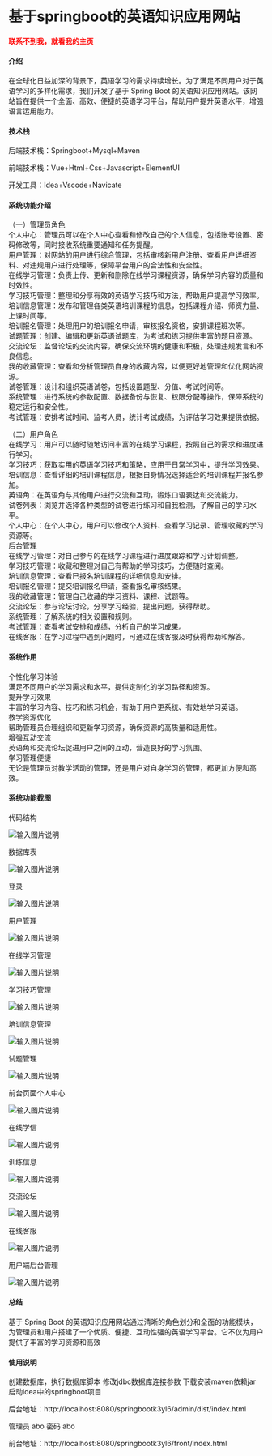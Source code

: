 # 基于springboot的英语知识应用网站

<h4 style='color:red'>联系不到我，就看我的主页 </h4> 
 
#### 介绍

在全球化日益加深的背景下，英语学习的需求持续增长。为了满足不同用户对于英语学习的多样化需求，我们开发了基于 Spring Boot 的英语知识应用网站。该网站旨在提供一个全面、高效、便捷的英语学习平台，帮助用户提升英语水平，增强语言运用能力。

#### 技术栈

后端技术栈：Springboot+Mysql+Maven

前端技术栈：Vue+Html+Css+Javascript+ElementUI

开发工具：Idea+Vscode+Navicate

#### 系统功能介绍

（一）管理员角色  
个人中心：管理员可以在个人中心查看和修改自己的个人信息，包括账号设置、密码修改等，同时接收系统重要通知和任务提醒。  
用户管理：对网站的用户进行综合管理，包括审核新用户注册、查看用户详细资料、对违规用户进行处理等，保障平台用户的合法性和安全性。  
在线学习管理：负责上传、更新和删除在线学习课程资源，确保学习内容的质量和时效性。  
学习技巧管理：整理和分享有效的英语学习技巧和方法，帮助用户提高学习效率。  
培训信息管理：发布和管理各类英语培训课程的信息，包括课程介绍、师资力量、上课时间等。  
培训报名管理：处理用户的培训报名申请，审核报名资格，安排课程班次等。  
试题管理：创建、编辑和更新英语试题库，为考试和练习提供丰富的题目资源。  
交流论坛：监督论坛的交流内容，确保交流环境的健康和积极，处理违规发言和不良信息。  
我的收藏管理：查看和分析管理员自身的收藏内容，以便更好地管理和优化网站资源。  
试卷管理：设计和组织英语试卷，包括设置题型、分值、考试时间等。  
系统管理：进行系统的参数配置、数据备份与恢复、权限分配等操作，保障系统的稳定运行和安全性。  
考试管理：安排考试时间、监考人员，统计考试成绩，为评估学习效果提供依据。  

（二）用户角色  
在线学习：用户可以随时随地访问丰富的在线学习课程，按照自己的需求和进度进行学习。  
学习技巧：获取实用的英语学习技巧和策略，应用于日常学习中，提升学习效果。  
培训信息：查看详细的培训课程信息，根据自身情况选择适合的培训课程并报名参加。  
英语角：在英语角与其他用户进行交流和互动，锻炼口语表达和交流能力。  
试卷列表：浏览并选择各种类型的试卷进行练习和自我检测，了解自己的学习水平。  
个人中心：在个人中心，用户可以修改个人资料、查看学习记录、管理收藏的学习资源等。  
后台管理  
在线学习管理：对自己参与的在线学习课程进行进度跟踪和学习计划调整。  
学习技巧管理：收藏和整理对自己有帮助的学习技巧，方便随时查阅。  
培训信息管理：查看已报名培训课程的详细信息和安排。  
培训报名管理：提交培训报名申请，查看报名审核结果。  
我的收藏管理：管理自己收藏的学习资料、课程、试题等。  
交流论坛：参与论坛讨论，分享学习经验，提出问题，获得帮助。  
系统管理：了解系统的相关设置和规则。  
考试管理：查看考试安排和成绩，分析自己的学习成果。  
在线客服：在学习过程中遇到问题时，可通过在线客服及时获得帮助和解答。  

#### 系统作用

个性化学习体验  
满足不同用户的学习需求和水平，提供定制化的学习路径和资源。  
提升学习效果  
丰富的学习内容、技巧和练习机会，有助于用户更系统、有效地学习英语。  
教学资源优化  
帮助管理员合理组织和更新学习资源，确保资源的高质量和适用性。  
增强互动交流  
英语角和交流论坛促进用户之间的互动，营造良好的学习氛围。  
学习管理便捷  
无论是管理员对教学活动的管理，还是用户对自身学习的管理，都更加方便和高效。  
#### 系统功能截图

代码结构

![输入图片说明](images/0a17cf793b1f57cb8a3ccd3a24e760b.png)

数据库表

![输入图片说明](images/e1f0ac0186e24607fc582f64b721b9b.png)

登录

![输入图片说明](images/e258b9d388a2b7ce60d856ea2751229.png)

用户管理

![输入图片说明](images/02880bebcdfeeba329fcddf426a6208.png)

在线学习管理

![输入图片说明](images/68f120ea313bf1ca2d2e02809889f0f.png)

学习技巧管理

![输入图片说明](images/5c2cf4472148bb7d782e31457610ca9.png)

培训信息管理

![输入图片说明](images/b3192a207586cb1b87b6f24951127a0.png)

试题管理

![输入图片说明](images/dd87ef0a4969d3528da71896cc8ee81.png)

前台页面个人中心

![输入图片说明](images/1f8c7299ec70bbcec2e189f0c98a155.png)

在线学信

![输入图片说明](images/5e479dd5c79a0f4a1fe1e8c92e45839.png)

训练信息

![输入图片说明](images/31fb440677da62d14675ea9d72b27d9.png)

交流论坛

![输入图片说明](images/e2b60183cb08867a68ab52702cf7564.png)

在线客服

![输入图片说明](images/93a69f7bb1890c7257a08efd53d7096.png)

用户端后台管理

![输入图片说明](images/fb70ca0f62c3d2587f1c57f4e9384a2.png)

#### 总结

基于 Spring Boot 的英语知识应用网站通过清晰的角色划分和全面的功能模块，为管理员和用户搭建了一个优质、便捷、互动性强的英语学习平台。它不仅为用户提供了丰富的学习资源和高效

#### 使用说明

创建数据库，执行数据库脚本 修改jdbc数据库连接参数 下载安装maven依赖jar 启动idea中的springboot项目

后台地址：http://localhost:8080/springbootk3yl6/admin/dist/index.html

管理员  abo 密码 abo

前台地址：http://localhost:8080/springbootk3yl6/front/index.html

